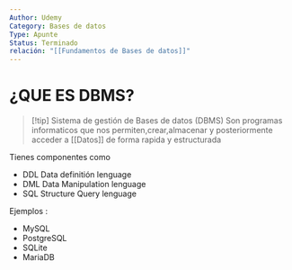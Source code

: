 ```yaml
---
Author: Udemy
Category: Bases de datos
Type: Apunte
Status: Terminado
relación: "[[Fundamentos de Bases de datos]]"
---
```

# ¿QUE ES DBMS?

>[!tip] Sistema de gestión de Bases de datos (DBMS)
>Son programas informaticos que nos permiten,crear,almacenar y posteriormente acceder a [[Datos]] de forma rapida y estructurada

Tienes componentes como 
- DDL Data definitión lenguage
- DML Data Manipulation lenguage
- SQL Structure Query lenguage

Ejemplos :
- MySQL
- PostgreSQL
- SQLite
- MariaDB